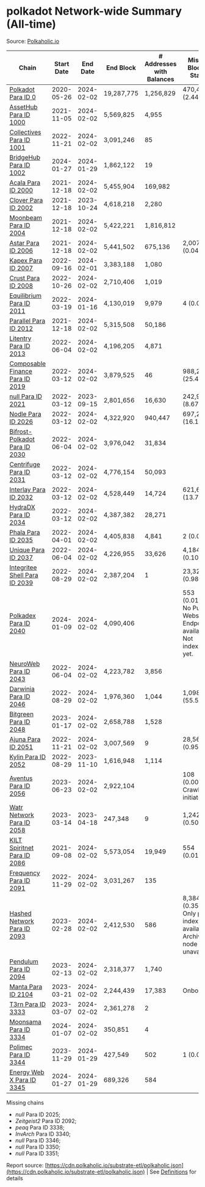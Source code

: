 # polkadot Network-wide Summary (All-time)

Source: [Polkaholic.io](https://polkaholic.io)


| Chain            | Start Date | End Date | End Block | # Addresses with Balances | Missing Blocks / Status |
| ---------------- | ---------- | ---------| --------- | ------------------------- | ----------------------- |
| [Polkadot Para ID 0](/polkadot/0-polkadot) | 2020-05-26 | 2024-02-02 | 19,287,775 |  1,256,829 | 470,448 (2.44%)  |
| [AssetHub Para ID 1000](/polkadot/1000-assethub) | 2021-11-05 | 2024-02-02 | 5,569,825 |  4,955 |    |
| [Collectives Para ID 1001](/polkadot/1001-collectives) | 2022-11-21 | 2024-02-02 | 3,091,246 |  85 |    |
| [BridgeHub Para ID 1002](/polkadot/1002-bridgehub) | 2024-01-27 | 2024-01-29 | 1,862,122 |  19 |    |
| [Acala Para ID 2000](/polkadot/2000-acala) | 2021-12-18 | 2024-02-02 | 5,455,904 |  169,982 |    |
| [Clover Para ID 2002](/polkadot/2002-clover) | 2021-12-18 | 2023-10-24 | 4,618,218 |  2,280 |    |
| [Moonbeam Para ID 2004](/polkadot/2004-moonbeam) | 2021-12-18 | 2024-02-02 | 5,422,221 |  1,816,812 |    |
| [Astar Para ID 2006](/polkadot/2006-astar) | 2021-12-18 | 2024-02-02 | 5,441,502 |  675,136 | 2,007 (0.04%)  |
| [Kapex Para ID 2007](/polkadot/2007-kapex) | 2022-09-16 | 2024-02-01 | 3,383,188 |  1,080 |    |
| [Crust Para ID 2008](/polkadot/2008-crust) | 2022-10-26 | 2024-02-02 | 2,710,406 |  1,019 |    |
| [Equilibrium Para ID 2011](/polkadot/2011-equilibrium) | 2022-03-19 | 2024-01-16 | 4,130,019 |  9,979 | 4 (0.00%)  |
| [Parallel Para ID 2012](/polkadot/2012-parallel) | 2021-12-18 | 2024-02-02 | 5,315,508 |  50,186 |    |
| [Litentry Para ID 2013](/polkadot/2013-litentry) | 2022-06-04 | 2024-02-02 | 4,196,205 |  4,871 |    |
| [Composable Finance Para ID 2019](/polkadot/2019-composable) | 2022-03-12 | 2024-02-02 | 3,879,525 |  46 | 988,228 (25.47%)  |
| [null Para ID 2021](/polkadot/2021-efinity) | 2022-03-12 | 2023-09-15 | 2,801,656 |  16,630 | 242,949 (8.67%)  |
| [Nodle Para ID 2026](/polkadot/2026-nodle) | 2022-03-12 | 2024-02-02 | 4,322,920 |  940,447 | 697,249 (16.13%)  |
| [Bifrost-Polkadot Para ID 2030](/polkadot/2030-bifrost) | 2022-06-04 | 2024-02-02 | 3,976,042 |  31,834 |    |
| [Centrifuge Para ID 2031](/polkadot/2031-centrifuge) | 2022-03-12 | 2024-02-02 | 4,776,154 |  50,093 |    |
| [Interlay Para ID 2032](/polkadot/2032-interlay) | 2022-03-12 | 2024-02-02 | 4,528,449 |  14,724 | 621,626 (13.73%)  |
| [HydraDX Para ID 2034](/polkadot/2034-hydradx) | 2022-03-12 | 2024-02-02 | 4,387,382 |  28,271 |    |
| [Phala Para ID 2035](/polkadot/2035-phala) | 2022-04-01 | 2024-02-02 | 4,405,838 |  4,841 | 2 (0.00%)  |
| [Unique Para ID 2037](/polkadot/2037-unique) | 2022-06-04 | 2024-02-02 | 4,226,955 |  33,626 | 4,184 (0.10%)  |
| [Integritee Shell Para ID 2039](/polkadot/2039-integritee) | 2022-08-29 | 2024-02-02 | 2,387,204 |  1 | 23,323 (0.98%)  |
| [Polkadex Para ID 2040](/polkadot/2040-polkadex) | 2024-01-09 | 2024-02-02 | 4,090,406 |   | 553 (0.01%) No Public Websocket Endpoint available: Not indexing yet. |
| [NeuroWeb Para ID 2043](/polkadot/2043-neuroweb) | 2022-06-04 | 2024-02-02 | 4,223,782 |  3,856 |    |
| [Darwinia Para ID 2046](/polkadot/2046-darwinia) | 2022-08-29 | 2024-02-02 | 1,976,360 |  1,044 | 1,098,047 (55.56%)  |
| [Bitgreen Para ID 2048](/polkadot/2048-bitgreen) | 2023-01-17 | 2024-02-02 | 2,658,788 |  1,528 |    |
| [Ajuna Para ID 2051](/polkadot/2051-ajuna) | 2022-11-21 | 2024-02-02 | 3,007,569 |  9 | 28,565 (0.95%)  |
| [Kylin Para ID 2052](/polkadot/2052-kylin) | 2022-08-29 | 2023-11-10 | 1,616,948 |  1,114 |    |
| [Aventus Para ID 2056](/polkadot/2056-aventus) | 2023-06-23 | 2024-02-02 | 2,922,104 |   | 108 (0.00%) Crawling initiated |
| [Watr Network Para ID 2058](/polkadot/2058-watr) | 2023-03-14 | 2023-04-18 | 247,348 |  9 | 1,242 (0.50%)  |
| [KILT Spiritnet Para ID 2086](/polkadot/2086-kilt) | 2021-09-08 | 2024-02-02 | 5,573,054 |  19,949 | 554 (0.01%)  |
| [Frequency Para ID 2091](/polkadot/2091-frequency) | 2022-11-29 | 2024-02-02 | 3,031,267 |  135 |    |
| [Hashed Network Para ID 2093](/polkadot/2093-hashed) | 2023-02-28 | 2024-02-02 | 2,412,530 |  586 | 8,384 (0.35%) Only partial index available: Archive node unavailable |
| [Pendulum Para ID 2094](/polkadot/2094-pendulum) | 2023-02-13 | 2024-02-02 | 2,318,377 |  1,740 |    |
| [Manta Para ID 2104](/polkadot/2104-manta) | 2023-03-21 | 2024-02-02 | 2,244,439 |  17,383 |   Onboarding |
| [T3rn Para ID 3333](/polkadot/3333-t3rn) | 2023-03-07 | 2024-02-02 | 2,361,278 |  2 |    |
| [Moonsama Para ID 3334](/polkadot/3334-moonsama) | 2024-01-07 | 2024-02-02 | 350,851 |  4 |    |
| [Polimec Para ID 3344](/polkadot/3344-polimec) | 2023-11-29 | 2024-01-29 | 427,549 |  502 | 1 (0.00%)  |
| [Energy Web X Para ID 3345](/polkadot/3345-energywebx) | 2024-01-27 | 2024-01-29 | 689,326 |  584 |    |

Missing chains


* *null* Para ID 2025; 
* *Zeitgeist2* Para ID 2092; 
* *peaq* Para ID 3338; 
* *InvArch* Para ID 3340; 
* *null* Para ID 3346; 
* *null* Para ID 3350; 
* *null* Para ID 3351; 

Report source: [https://cdn.polkaholic.io/substrate-etl/polkaholic.json](https://cdn.polkaholic.io/substrate-etl/polkaholic.json) | See [Definitions](/DEFINITIONS.md) for details
